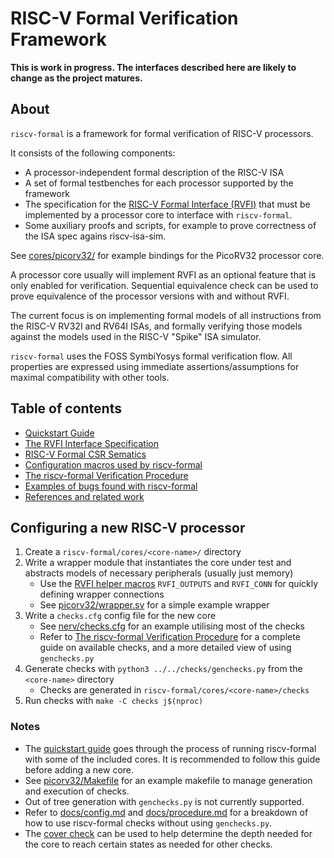
RISC-V Formal Verification Framework
====================================

**This is work in progress. The interfaces described here are likely to change as the project matures.**

About
-----

`riscv-formal` is a framework for formal verification of RISC-V processors.

It consists of the following components:
- A processor-independent formal description of the RISC-V ISA
- A set of formal testbenches for each processor supported by the framework
- The specification for the [RISC-V Formal Interface (RVFI)](docs/rvfi.md) that must be implemented by a processor core to interface with `riscv-formal`.
- Some auxiliary proofs and scripts, for example to prove correctness of the ISA spec agains riscv-isa-sim.

See [cores/picorv32/](cores/picorv32/) for example bindings for the PicoRV32 processor core.

A processor core usually will implement RVFI as an optional feature that is only enabled for verification. Sequential equivalence check can be used to prove equivalence of the processor versions with and without RVFI.

The current focus is on implementing formal models of all instructions from the RISC-V RV32I and RV64I ISAs, and formally verifying those models against the models used in the RISC-V "Spike" ISA simulator.

`riscv-formal` uses the FOSS SymbiYosys formal verification flow. All properties are expressed using immediate assertions/assumptions for maximal compatibility with other tools.

Table of contents
-----------------

- [Quickstart Guide](docs/quickstart.md)
- [The RVFI Interface Specification](docs/rvfi.md)
- [RISC-V Formal CSR Sematics](docs/csrs.md)
- [Configuration macros used by riscv-formal](docs/config.md)
- [The riscv-formal Verification Procedure](docs/procedure.md)
- [Examples of bugs found with riscv-formal](docs/examplebugs.md)
- [References and related work](docs/references.md)

Configuring a new RISC-V processor
----------------------------------

1. Create a `riscv-formal/cores/<core-name>/` directory
2. Write a wrapper module that instantiates the core under test and abstracts models of necessary
   peripherals (usually just memory)
   - Use the [RVFI helper macros](docs/config.md#rvfi_wires-rvfi_outputs-rvfi_inputs-rvfi_conn)
     `RVFI_OUTPUTS` and `RVFI_CONN` for quickly defining wrapper connections
   - See [picorv32/wrapper.sv](cores/picorv32/wrapper.sv) for a simple example wrapper
3. Write a `checks.cfg` config file for the new core
   - See [nerv/checks.cfg](cores/nerv/checks.cfg) for an example utilising most of the checks
   - Refer to [The riscv-formal Verification Procedure](docs/procedure.md) for a complete guide on
     available checks, and a more detailed view of using `genchecks.py`
4. Generate checks with `python3 ../../checks/genchecks.py` from the `<core-name>` directory
   - Checks are generated in `riscv-formal/cores/<core-name>/checks`
5. Run checks with `make -C checks j$(nproc)`

### Notes

- The [quickstart guide](docs/quickstart.md) goes through the process of running riscv-formal with
  some of the included cores.  It is recommended to follow this guide before adding a new core.
- See [picorv32/Makefile](cores/picorv32/Makefile) for an example makefile to manage generation and
  execution of checks.
- Out of tree generation with `genchecks.py` is not currently supported.
- Refer to [docs/config.md](docs/config.md) and [docs/procedure.md](docs/procedure.md) for a
  breakdown of how to use riscv-formal checks without using `genchecks.py`.
- The [cover check](docs/procedure.md#cover) can be used to help determine the depth needed for the
  core to reach certain states as needed for other checks.
